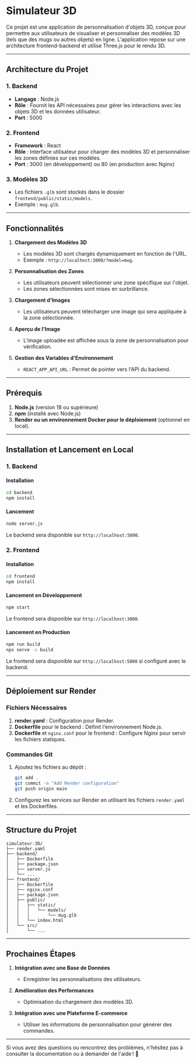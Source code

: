 # Simulateur 3D

Ce projet est une application de personnalisation d'objets 3D, conçue pour permettre aux utilisateurs de visualiser et personnaliser des modèles 3D (tels que des mugs ou autres objets) en ligne. L'application repose sur une architecture frontend-backend et utilise Three.js pour le rendu 3D.

---

## **Architecture du Projet**

### **1. Backend**
- **Langage** : Node.js
- **Rôle** : Fournit les API nécessaires pour gérer les interactions avec les objets 3D et les données utilisateur.
- **Port** : 5000

### **2. Frontend**
- **Framework** : React
- **Rôle** : Interface utilisateur pour charger des modèles 3D et personnaliser les zones définies sur ces modèles.
- **Port** : 3000 (en développement) ou 80 (en production avec Nginx)

### **3. Modèles 3D**
- Les fichiers `.glb` sont stockés dans le dossier `frontend/public/static/models`.
- Exemple : `mug.glb`.

---

## **Fonctionnalités**

1. **Chargement des Modèles 3D**
   - Les modèles 3D sont chargés dynamiquement en fonction de l'URL.
   - Exemple : `http://localhost:3000/?model=mug`.

2. **Personnalisation des Zones**
   - Les utilisateurs peuvent sélectionner une zone spécifique sur l'objet.
   - Les zones sélectionnées sont mises en surbrillance.

3. **Chargement d'Images**
   - Les utilisateurs peuvent télécharger une image qui sera appliquée à la zone sélectionnée.

4. **Aperçu de l'Image**
   - L'image uploadée est affichée sous la zone de personnalisation pour vérification.

5. **Gestion des Variables d'Environnement**
   - `REACT_APP_API_URL` : Permet de pointer vers l'API du backend.

---

## **Prérequis**

1. **Node.js** (version 18 ou supérieure)
2. **npm** (installé avec Node.js)
3. **Render ou un environnement Docker pour le déploiement** (optionnel en local).

---

## **Installation et Lancement en Local**

### **1. Backend**

#### Installation
```bash
cd backend
npm install
```

#### Lancement
```bash
node server.js
```

Le backend sera disponible sur `http://localhost:5000`.

### **2. Frontend**

#### Installation
```bash
cd frontend
npm install
```

#### Lancement en Développement
```bash
npm start
```

Le frontend sera disponible sur `http://localhost:3000`.

#### Lancement en Production
```bash
npm run build
npx serve -s build
```

Le frontend sera disponible sur `http://localhost:5000` si configuré avec le backend.

---

## **Déploiement sur Render**

### **Fichiers Nécessaires**

1. **render.yaml** : Configuration pour Render.
2. **Dockerfile** pour le backend : Définit l'environnement Node.js.
3. **Dockerfile** et `nginx.conf` pour le frontend : Configure Nginx pour servir les fichiers statiques.

### **Commandes Git**
1. Ajoutez les fichiers au dépôt :
   ```bash
   git add .
   git commit -m "Add Render configuration"
   git push origin main
   ```

2. Configurez les services sur Render en utilisant les fichiers `render.yaml` et les Dockerfiles.

---

## **Structure du Projet**

```
simulateur-3D/
├── render.yaml
├── backend/
│   ├── Dockerfile
│   ├── package.json
│   ├── server.js
│   └── ...
├── frontend/
│   ├── Dockerfile
│   ├── nginx.conf
│   ├── package.json
│   ├── public/
│   │   ├── static/
│   │   │   └── models/
│   │   │       └── mug.glb
│   │   └── index.html
│   └── src/
│       └── ...
```

---

## **Prochaines Étapes**

1. **Intégration avec une Base de Données**
   - Enregistrer les personnalisations des utilisateurs.

2. **Amélioration des Performances**
   - Optimisation du chargement des modèles 3D.

3. **Intégration avec une Plateforme E-commerce**
   - Utiliser les informations de personnalisation pour générer des commandes.

---

Si vous avez des questions ou rencontrez des problèmes, n'hésitez pas à consulter la documentation ou à demander de l'aide ! 🚀


